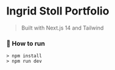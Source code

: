 # Ingrid Stoll Portfolio

> Built with Next.js 14 and Tailwind

### 🚀 How to run
```shell
> npm install
> npm run dev
```
